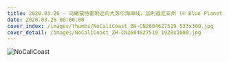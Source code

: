 ```yaml
---
title: 2020.03.26 - 鸟瞰蒙特雷附近的大苏尔海岸线，加利福尼亚州 (© Blue Planet Archive/Alamy)
date: 2020.03.26 00:00:00
cover_index: /images/thumbs/NoCaliCoast_ZH-CN2604627519_533x300.jpg
cover_detail: /images/NoCaliCoast_ZH-CN2604627519_1920x1080.jpg
---
```


![NoCaliCoast](/images/NoCaliCoast_ZH-CN2604627519_1920x1080.jpg)

